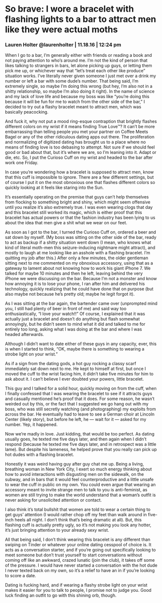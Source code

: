 # So brave: I wore a bracelet with flashing lights to a bar to attract men like they were actual moths

### Lauren Holter @laurenholter | 11.18.16 | 12:24 pm

When I go to a bar, I’m generally either with friends or reading a book and not paying attention to who’s around me. I’m not the kind of person that likes talking to strangers in bars, let alone picking up guys, or letting them pick me up, or whichever way that “let’s treat each other like produce” situation works. I’ve literally never given someone I just met over a drink my number or left a bar with some dude’s number. That being said, I’m
extremely single, so maybe I’m doing this wrong (but hey, I’m also not in a shitty relationship, so maybe I’m
also doing it right). In the name of science and my lack of love life and because my boss was like “you’re doing this because it will be fun for me to watch from the other side of the bar,” I decided to try out a flashy bracelet meant to attract men, which was basically peacocking.

And fuck it, why not put a mood ring-esque contraption that brightly flashes different colors on my wrist if it
means finding True Love™? It can’t be more embarrassing than telling people you met your partner on Coffee
Meets Bagel or any of the other ridiculous dating apps out there. The proliferation and normalizing of digitized dating has brought us to a place where no means of finding love is too debasing to attempt. Not sure if we should feel good or bad about that, but it’s where we are, so I’m leaning into it. Adapt or die, etc. So, I put the Curioso Cuff on my wrist and headed to the bar after work one Friday.

In case you’re wondering how a bracelet is supposed to attract men, know that this cuff is impossible to ignore. There are a few different settings, but of course I put it on the most obnoxious one that flashes different colors so quickly looking at it feels like staring into the Sun.

It’s essentially operating on the premise that guys can’t help themselves from flocking to something bright and
shiny, which might seem offensive until you realize it’s also extremely true. I was even wearing clogs that
day and this bracelet still worked its magic, which is either proof that this bracelet has actual powers or that the fashion industry has been lying to us about the idea that men give a shit what we wear on our feet.

As soon as I got to the bar, I turned the Curioso Cuff on, ordered a beer and sat down by myself. (My boss was
sitting on the other side of the bar, ready to act as backup if a shitty situation went down (I mean, who
knows what kind of literal moth-men this seizure-inducing nightmare might attract), and mostly to laugh at me
looking like an asshole with a flashing bracelet. I’m quitting my job after this.) After only a few minutes, the older gentleman sitting next to me commented on my obnoxious accessory, using that as a gateway to lament
about not knowing how to work his giant iPhone 7. We talked for maybe 10 minutes and then he left, leaving
behind the very iPhone we were discussing on the bar. Because I’m not a monster and know how annoying it is
to lose your phone, I ran after him and delivered his technology, quickly realizing that he could have done that on purpose (but also maybe not because he’s pretty old; maybe he legit forgot it).

As I was sitting at the bar again, the bartender came over (unprompted mind you, I still had plenty of beer in
front of me) and said way too enthusiastically, “I love your watch!!” Of course, I explained that it was actually just a bracelet and doesn’t do anything but flash somewhat annoyingly, but he didn’t seem to mind what it did
and talked to me for entirely too long, asking what I was doing at the bar and where I was headed afterwards.

Although I didn’t want to date either of these guys in any capacity, ever, this is when I started to think, “OK, maybe there is something to wearing a strobe light on your wrist.”

As if a sign from the dating gods, a hot guy rocking a classy scarf immediately sat down next to me. He kept to
himself at first, but once I moved the cuff to the wrist facing him, it didn’t take five minutes for him to ask about it. I can’t believe I ever doubted your powers, little bracelet.

This guy and I talked for a solid hour, quickly moving on from the cuff, when I finally confessed that I was
wearing the bracelet to see if it attracts guys and casually mentioned he’s proof that it does. For some reason, he wasn’t weirded out by this, or the fact that I suggested we go hang out with my boss, who was still secretly
watching (and photographing) my exploits from across the bar. He eventually had to leave to see a German choir
at Lincoln Center (likely story), but before he left, he — wait for it — asked for my number. Yep, it happened.

Now we’re madly in love. Just kidding, that would be too perfect. As dating usually goes, he texted me five days later, and then again when I didn’t respond (because he texted me five days later, and in retrospect was a little lame). But despite his lameness, he helped prove that you really can pick up hot dudes with a flashing bracelet.

Honestly it was weird having guy after guy chat me up. Being a living, breathing woman in New York City, I
exert so much energy thinking about how to avoid interactions with disgusting men on the sidewalk, on the
subway, and in bars that it would feel counterproductive and a little unsafe to wear the cuff in public on my own. You could even argue that wearing an accessory meant to invite strange men to talk to you is anti-feminist, as
women are still trying to make the world understand that a woman’s outfit is never asking for unsolicited attention or contact.

I also think it’s total bullshit that women are told to wear a certain thing to get guys’ attention (I would rather chop off my feet than walk around in five-inch heels all night. I don’t think that’s being dramatic at all). But, this flashing cuff is actually pretty ugly, so it’s not making you look any hotter, it’s just bringing attention to your already sexy wrist.

All that being said, I don’t think wearing this bracelet is any different than swiping on Tinder or whatever your online dating cesspool of choice is. It acts as a conversation starter, and if you’re going out specifically looking to meet someone but don’t trust yourself to start conversations without coming off like an awkward, crazed
lunatic (join the club), it takes off some of the pressure. I would have never started a conversation with the hot dude I never texted back on my own, so it’s a relief to have an in if you’re looking to score a date.

Dating is fucking hard, and if wearing a flashy strobe light on your wrist makes it easier for you to talk to people, I promise not to judge you. Good luck finding an outfit to go with this shining orb, though.
